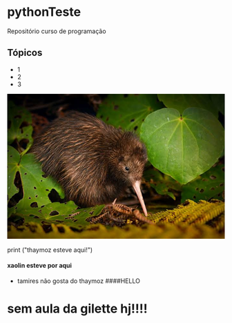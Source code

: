 # pythonTeste
Repositório curso de programação

## Tópicos
- 1
- 2
- 3

![minhaImagem](/Assets/kiwi.jpg)



print ("thaymoz esteve aqui!")

#### xaolin esteve por aqui
- tamires não gosta do thaymoz 
####HELLO

# sem aula da gilette hj!!!!
